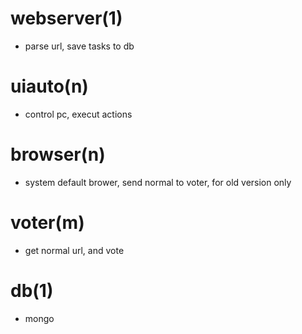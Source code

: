 # webserver(1)

* parse url, save tasks to db

# uiauto(n)

* control pc, execut actions

# browser(n)

* system default brower, send normal to voter, for old version only

# voter(m)

* get normal url, and vote

# db(1)

* mongo

